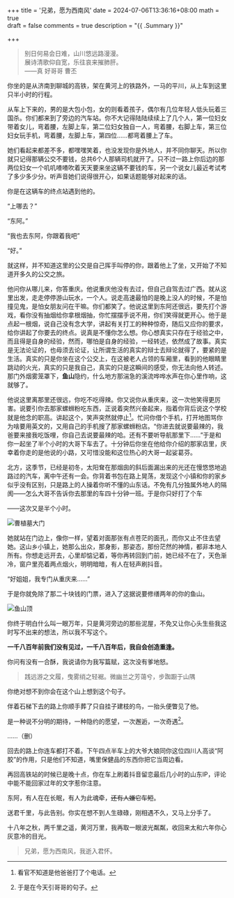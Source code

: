+++
title = '兄弟，愿为西南风'
date = 2024-07-06T13:36:16+08:00
math = true                                
draft = false
comments = true
description = "{{ .Summary }}"

+++

> 别日何易会日难，山川悠远路漫漫。 <br>
> 展诗清歌仰自宽，乐往哀来摧肺肝。 <br>
>                                                      ——真 好哥哥 曹丕


你坐的是从济南到聊城的高铁，架在黄河上的铁路外，一马的平川，从上车到这里只半小时的行程。

从车上下来的，男的是大包小包，女的则看着孩子，偶尔有几位年轻人低头玩着三国杀。你们都来到了旁边的汽车站。你不大记得陆陆续续上了几个人，第一位妇女带着女儿，弯着腰，左脚上车，第二位妇女独自一人，弯着腰，右脚上车，第三位妇女玩手机，弯着腰，左脚上车，第四位……都弯着腰上了车。

她们看起来都差不多，都嘿嘿笑着，也没发现你是外地人，并不同你聊天。所以你就只记得那辆公交不要钱，总共6个人那辆司机就开了。只不过一路上你后边的那两位妇女一个叽叽喳喳吹着天天要来坐这辆不要钱的车，另一个说女儿最近考试考了多少多少分。听声音她们说得很开心，如果话题能够对起来的话。

你是在这辆车的终点站遇到他的。

“上哪去？”

“东阿。”

“我也去东阿，你跟着我吧”

“好。”

就这样，并不知道这里的公交是自己挥手叫停的你，跟着他上了坐，又开始了不知道开多久的公交之旅。

他问你从哪儿来，你答重庆。他说重庆他没有去过，但自己自驾去过广西。就从这里出发，走走停停游山玩水，一个人。说走高速最怕的是晚上没人的时候，不是怕撞见鬼，是怕女朋友问在干嘛。你们都笑了。他说这里到东阿还很远，要先打个游戏，看你没有抽烟给你拿根烟抽，你忙摆摆手说不用，你们笑得就更开心。他于是点起一根烟，说自己没有念大学，讲起有关打工的种种惊奇，随后又应你的要求，给你讲起了你要去的终点。说真是不懂你怎么想。你心想真实只存在于经验之中，而且得是自身的经验，然而，哪怕是自身的经验，一经转述，依然成了故事。真实是无法论证的，也毋须去论证，让所谓生活的真实的辩士去辩论就得了，要紧的是生活。真实的只是你坐在这个公交上，在这被老人占领的车厢里，看到的他眼睛里跳动的火光，真实的只是我自己，真实的只是这瞬间的感受，你无法向他人转述。那门外烟雾笼罩下，**鱼山**隐约，什么地方那湍急的溪流哗哗水声在你心里作响，这就够了。

他说这里离那里还很远，你吃不吃得辣。你又说你从重庆来，这一次他笑得更厉害。说要引你去那家螺蛳粉吃东西，正说着突然兴奋起来，指着你背后说这个学校就是他念的职高。讲起这个，笑声突然就停止[^1]。忙问你借个手机，打开地图骂你为啥要用英文的，又用自己的手机搜了那家螺蛳粉店。“你进去就说要最辣的，我爸要来接我吃饭哩，你自己去说要最辣的哈。还有不要听导航那里下……”于是和你一起坐了半个小时的大哥下车去了。十分钟后你坐在他给你介绍的那家店里，庆幸着你走的是他说的小路，又可惜没能和这位热心的大哥一起娑葛芬。

北方，这季节，已经是初冬，太阳耷在那烟囱的斜后面漏出来的光还在慢悠悠地追路过的汽车，离中午还有一会。你背着书包在路上晃荡，发现这个小镇和你的家乡似乎没有区别，只是路上的人操着你听不懂的山东话。不免有几分独属外地人的隔阂——怎么大哥不告诉你去那里的车四十分钟一班。于是你只好打了个车

——这次又是半个小时。

![曹植墓大门](https://picx.zhimg.com/80/v2-2aadfa2d9e1730f6791d997836638a30_1440w.jpeg)

她就站在门边上，像你一样，望着对面那张有点苍茫的面孔，而你又止不住去望她。这山乡小镇上，她那么出众，那身影，那姿态，那份茫然的神情，都非本地人所有。你想走远开去，心里却惦记着，等你再转回到门前，她已经不在了，天色渐冷，窗户里亮着两点烟火，明明暗暗，有人在轻声刷抖音。

“好姐姐，我专门从重庆来……”

于是你就免除了那二十块钱的门票，进入了这据说要修缮两年的你的鱼山。

![鱼山顶](https://picx.zhimg.com/80/v2-6f64cde49cd2149220ed16657ff695bc_1440w.png)

你终于明白什么叫一眼万年，只是黄河旁边的那些泥屋，不免又让你心头生些我这时写不出来的想法，所以我不写这个。

**一千八百年前我们没有见过，一千八百年后，我自会创造重逢。**

你问有没有一合酥，我说请你为我写篇赋，这次没有爹地怒。

> 践远游之文履，曳雾绡之轻裾。微幽兰之芳蔼兮，步踟蹰于山隅

你绝对想不到你会在这个山上想到这个句子。

伴着石梯下去的路上你顺手葬了只自挂子建枝的鸟，一抬头便瞥见了他。

是一种说不分明的期待，一种隐约的愿望，一次邂逅，一次奇遇[^2]。

……（删）

回去的路上你连车都打不着。下午四点半车上的大爷大娘同你这位四川人高谈“阿胶”的作用，只是他们不知道，嘴里保健品的东西你把它当周边看。

再回高铁站的时候已是晚十点，你在车上刷着抖音留恋最后几小时的山东IP，评论中能不能回家过年的文字惹你注意。

东阿，有人在在长眠，有人为此魂牵，~~还有人嫌它车短~~。

送君千里，与此告别。你实在想不到人生碌碌，刚相遇不久，又马上分手了。

十八年之秋，两千里之遥，黄河万里，我再取一眼波光粼粼，收回来太和六年你心灰意冷的目光。

>兄弟，愿为西南风，我逝入君怀。



[^1]:看官不知道是他爸爸打了个电话。
[^2]:于是在今天引哥哥的句子。
